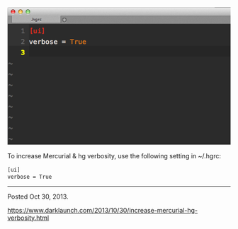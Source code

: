 <img alt="" src="/img/uploads/2013-10/mercurial-hg-verbose.png" />

To increase Mercurial & hg verbosity, use the following setting in ~/.hgrc:

```
[ui]
verbose = True
```

---

Posted Oct 30, 2013.

https://www.darklaunch.com/2013/10/30/increase-mercurial-hg-verbosity.html